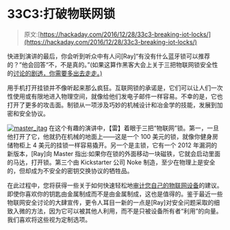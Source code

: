 # 33C3:打破物联网锁

> 原文:[https://hackaday.com/2016/12/28/33c3-breaking-iot-locks/](https://hackaday.com/2016/12/28/33c3-breaking-iot-locks/)

快进到演讲的最后，你会听到听众中有人问[Ray]“有没有什么蓝牙锁可以推荐的？”他会回答“不，不是真的。”(如果这算作黑客大会上关于三把物联网锁安全性的[讨论的剧透，你需要多出去走走。)](https://media.ccc.de/v/33c3-8019-lockpicking_in_the_iot)

用手机打开挂锁并不像听起来那么疯狂。互联网锁的承诺是，它们可以让人们一次性使用或有限地进入物理空间，就像给他们发电子邮件一样容易。不幸的是，它也打开了更多的攻击面。制锁从一项涉及巧妙的机械设计和冶金学的技能，发展到加密和安全协议。

[![master_jtag](../Images/516550ab5247e0b1ce0eb5b432008f72.png)](https://hackaday.com/wp-content/uploads/2016/12/master_jtag.png) 在这个有趣的演讲中，【雷】着眼于三把“物联网”锁。第一，一旦他打开了它，他就扔在机械的地面上——这是一个 100 美元的锁，就像你健身房储物柜上 4 美元的挂锁一样容易撬开。另一个是主锁，它有一个 2012 年漏洞的新版本，[Ray]向 Master 指出:如果你在锁的外面移动一块磁铁，它就会启动里面的马达，打开锁。第三个由 Kickstarter 公司 Noke 制造，至少在物理上是安全的，但却成为不安全的密钥交换协议的牺牲品。

在此过程中，您将获得一些关于如何快速轻松地[审计您自己的物联网设备](https://mitmproxy.org/)的建议。即使你喜欢你的钥匙由金属制成而不是由金属制成，这也是值得的。鉴于最近一些物联网安全讨论的大肆宣传，更令人耳目一新的一点是[Ray]对安全问题采取的细致入微的方法，因为它可以被其他人利用，而不是只被设备所有者“利用”的向量。我们喜欢将这些视为定制选项。